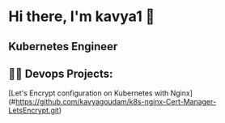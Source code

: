 # Hi there, I'm kavya1 👋
## Kubernetes Engineer

👨‍💻 Devops Projects:
-----------------------------
[Let's Encrypt configuration on Kubernetes with Nginx] (#https://github.com/kavyagoudam/k8s-nginx-Cert-Manager-LetsEncrypt.git)

<!--
**kavyagoudam/kavyagoudam** is a ✨ _special_ ✨ repository because its `README.md` (this file) appears on your GitHub profile.

Here are some ideas to get you started:

- 🔭 I’m currently working on ...
- 🌱 I’m currently learning ...
- 👯 I’m looking to collaborate on ...
- 🤔 I’m looking for help with ...
- 💬 Ask me about ...
- 📫 How to reach me: ...
- 😄 Pronouns: ...
- ⚡ Fun fact: ...
-->
